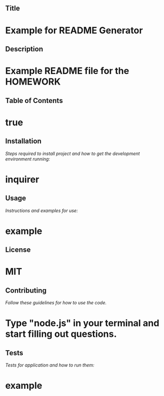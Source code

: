 
  ## Title
  # Example for README Generator

  ## Description
  # Example README file for the HOMEWORK

  ## Table of Contents
  # true

  ## Installation
  
  *Steps required to install project and how to get the development environment running:*
  # inquirer

  ## Usage 
  
  *Instructions and examples for use:*
  # example

  ## License
  # MIT

  ## Contributing
  
  *Follow these guidelines for how to use the code.*
  # Type "node.js" in your terminal and start filling out questions.

  ## Tests
  
  *Tests for application and how to run them:*
  # example
  
